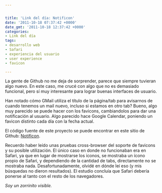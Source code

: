 ```yaml
---


title: 'Link del día: Notificon'
date: '2011-10-18 07:37:42 +0000'
date_gmt: '2011-10-18 12:37:42 +0000'
categories:
- Link del día
tags:
- desarrollo web
- Safari
- experiencia del usuario
- user experience
- favicon

---
```



La gente de Github no me deja de sorprender, parece que siempre tuvieran algo nuevo. En este caso, me crucé con algo que no es demasiado funcional, pero sí muy interesante para lograr buenas interfaces de usuario.

Han notado cómo GMail utiliza el título de la página/tab para avisarnos de cuando tenemos un mail nuevo, incluso si estamos en otro tab? Bueno, algo muy parecido se puede hacer con los favicons, cambiandolos para dar una notificación al usuario. Algo parecido hace Google Calendar, poniendo un favicon distinto cada día con la fecha actual.

El código fuente de este proyecto se puede encontrar en este sitio de Github: [Notificon](https://github.com/makeable/Notificon).

Recuerdo haber leído unas pruebas cross-browser del soporte de favicons y su posible utilización. El único caso en donde no funcionaban era en Safari, ya que en lugar de mostrarse los iconos, se mostraba un ícono propio de Safari, y dependiendo de la cantidad de tabs, directamente no se mostraba nada. Desafortunadamente, olvidé en dónde leí eso (y mis búsquedas no dieron resultados). El estudio concluía que Safari debería ponerse al tanto con el resto de los navegadores.

_Soy un zorrinito visible._
